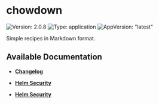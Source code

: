 # chowdown

![Version: 2.0.8](https://img.shields.io/badge/Version-2.0.8-informational?style=flat-square) ![Type: application](https://img.shields.io/badge/Type-application-informational?style=flat-square) ![AppVersion: "latest"](https://img.shields.io/badge/AppVersion-"latest"-informational?style=flat-square)

Simple recipes in Markdown format.

## Available Documentation

- [**Changelog**](CHANGELOG)

- [**Helm Security**](container-security)

- [**Helm Security**](helm-security)

